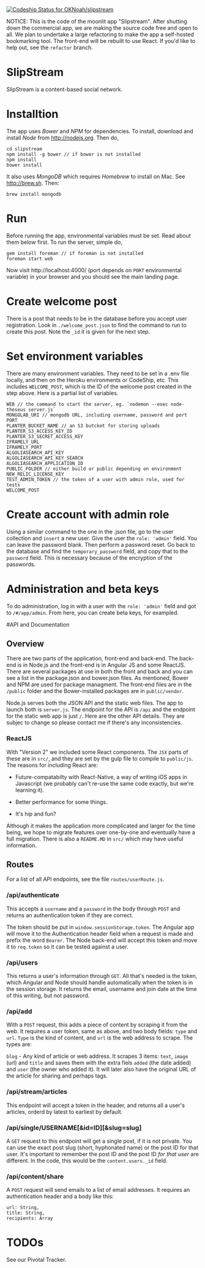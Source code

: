 [ ![Codeship Status for OKNoah/slipstream](https://codeship.com/projects/e25e8050-988b-0132-afbc-261ab1ce0f66/status?branch=master)](https://codeship.com/projects/63416)

NOTICE: This is the code of the moonlit app "Slipstream". After shutting down the commercial app, we are making the source code free and open to all. We plan to undertake a large refactoring to make the app a self-hosted bookmarking tool. The front-end will be rebuilt to use React. If you'd like to help out, see the `refactor` branch.

# SlipStream

SlipStream is a content-based social network.

# Installtion

The app uses *Bower* and *NPM* for dependencies. To install, download and install *Node* from http://nodejs.org. Then do,

	cd slipstream
	npm install -g bower // if bower is not installed
	npm install
	bower install

It also uses *MongoDB* which requires *Homebrew* to install on Mac. See http://brew.sh. Then:

	brew install mongodb

# Run

Before running the app, environmental variables must be set. Read about them below first. To run the server, simple do,

	gem install foreman // if foreman is not installed
	foreman start web

Now visit http://localhost:4000/ (port depends on `PORT` environmental variable) in your browser and you should see the main landing page.

# Create welcome post

There is a post that needs to be in the database before you accept user registration. Look in `./welcome_post.json` to find the command to run to create this post. Note the `_id` it is given for the next step.

# Set environment variables

There are many environment variables. They need to be set in a .env file locally, and then on the Heroku environments or CodeShip, etc. This includes `WELCOME_POST`, which is the ID of the welcome post created in the step above. Here is a partial list of variables.

	WEB // the command to start the server, eg. `nodemon --exec node-theseus server.js`
	MONGOLAB_URI // mongodb URL, including username, password and port
	PORT
	PLANTER_BUCKET_NAME // an S3 butcket for storing uploads
	PLANTER_S3_ACCESS_KEY_ID
	PLANTER_S3_SECRET_ACCESS_KEY
	IFRAMELY_URL
	IFRAMELY_PORT
	ALGOLIASEARCH_API_KEY
	ALGOLIASEARCH_API_KEY_SEARCH
	ALGOLIASEARCH_APPLICATION_ID
	PUBLIC_FOLDER // either build or public depending on environment
	NEW_RELIC_LICENSE_KEY
	TEST_ADMIN_TOKEN // the token of a user with admin role, used for tests
	WELCOME_POST

# Create account with admin role

Using a similar command to the one in the .json file, go to the user collection and `insert` a new user. Give the user the `role: 'admin'` field. You can leave the password blank. Then perform a password reset. Go back to the database and find the `temporary_password` field, and copy that to the `password` field. This is necessary because of the encryption of the passwords.

# Administration and beta keys

To do administration, log in with a user with the `role: 'admin'` field and got to `/#/app/admin`. From here, you can create beta keys, for exampled.

#API and Documentation

## Overview

There are two parts of the application, front-end and back-end. The back-end is in Node.js and the front-end is in Angular JS and some ReactJS. There are several packages at use in both the front and back and you can see a list in the package.json and bower.json files. As mentioned, Bower and NPM are used for package managment. The front-end files are in the `/public` folder and the Bower-installed packages are in `public/vendor`.

Node.js serves both the JSON API and the static web files. The app to launch both is `server.js`. The endpoint for the API is `/api` and the endpoint for the static web app is just `/`. Here are the other API details. They are subjec to change so please contact me if there's any inconsistencies.

### ReactJS

With "Version 2" we included some React components. The `JSX` parts of these are in `src/`, and they are set by the gulp file to compile to `public/js`. The reasons for including React are:

* Future-compatabilty with React-Native, a way of writing iOS apps in Javascript (we probably can't re-use the same code exactly, but we're learning it).

* Better performance for some things.

* It's hip and fun?

Although it makes the application more complicated and larger for the time being, we hope to migrate features over one-by-one and eventually have a full migration. There is also a `README.MD` in `src/` which may have useful information. 

## Routes

For a list of all API endpoints, see the file `routes/userRoute.js`.

### /api/authenticate

This accepts a `username` and a `password` in the body through `POST` and returns an authentication token if they are correct.

The token should be put in `window.sessionStorage.token`. The Angular app will move it to the Authentication header field when a request is made and prefix the word `Bearer`. The Node back-end will accept this token and move it to `req.token` so it can be tested against a user.

### /api/users

This returns a user's information through `GET`. All that's needed is the token, which Angular and Node should handle automatically when the token is in the session storage. It returns the email, username and join date at the time of this writing, but not password.

### /api/add

With a `POST` request, this adds a piece of content by scraping it from the web. It requires a user token, same as above, and two body fields: `type` and `url`. `Type` is the kind of content, and `url` is the web address to scrape. The types are:

`blog` - Any kind of article or web address. It scrapes 3 items: `text`, `image` (url) and `title` and saves them with the extra fiels `added` (the date added) and `user` (the owner who added it). It will later also have the original URL of the article for sharing and perhaps tags.

### /api/stream/articles

This endpoint will accept a token in the header, and returns all a user's articles, orderd by latest to earliest by default.

### /api/single/USERNAME[&id=ID][&slug=slug]

A `GET` request to this endpoint will get a single post, if it is not private. You can use the exact post slug (short, hyphonated name) or the post ID for that user. It's important to remember the post ID and the post ID _for that user_ are different. In the code, this would be the `content.users._id` field.

### /api/content/share

A `POST` request will send emails to a list of email addresses. It requires an authentication header and a body like this:

	url: String,
	title: String,
	recipients: Array

# TODOs

See our Pivotal Tracker.